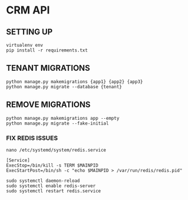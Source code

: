 # CRM API

## SETTING UP
```
virtualenv env
pip install -r requirements.txt
```

## TENANT MIGRATIONS
```
python manage.py makemigrations {app1} {app2} {app3}
python manage.py migrate --database {tenant}
```

## REMOVE MIGRATIONS
```
python manage.py makemigrations app --empty
python manage.py migrate --fake-initial
```

### FIX REDIS ISSUES
```
nano /etc/systemd/system/redis.service

[Service]
ExecStop=/bin/kill -s TERM $MAINPID
ExecStartPost=/bin/sh -c "echo $MAINPID > /var/run/redis/redis.pid"

sudo systemctl daemon-reload
sudo systemctl enable redis-server
sudo systemctl restart redis.service
```